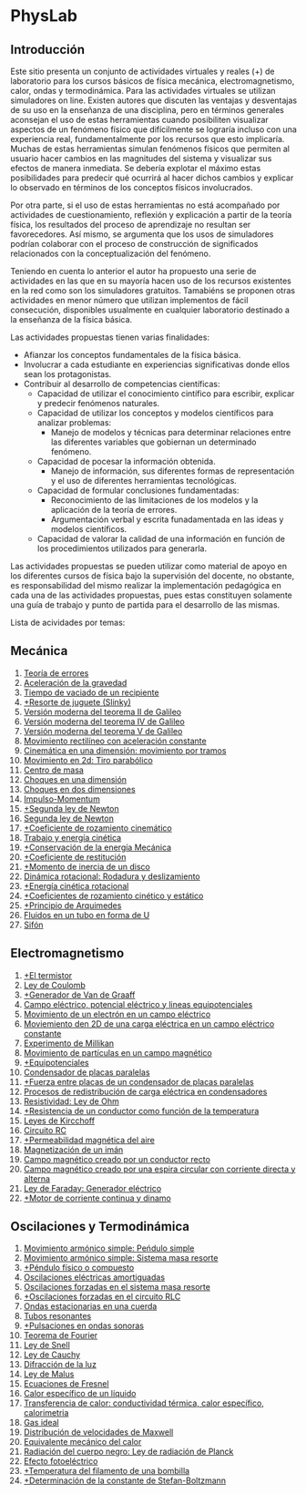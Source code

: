 # PhysLab

## Introducción

Este sitio presenta un conjunto de actividades virtuales y reales (+) de laboratorio para los cursos básicos de fı́sica mecánica, 
electromagnetismo, calor, ondas y termodinámica.
Para las actividades virtuales se utilizan simuladores on line. 
Existen autores que discuten las ventajas y desventajas de su uso en la enseñanza de una disciplina, pero en términos 
generales aconsejan el uso de estas herramientas cuando posibiliten visualizar aspectos de un fenómeno fı́sico que difı́cilmente 
se lograrı́a incluso con una experiencia real, fundamentalmente por los recursos que esto implicarı́a.
Muchas de estas herramientas simulan fenómenos fı́sicos que permiten al usuario hacer cambios en las magnitudes del sistema y 
visualizar sus efectos de manera inmediata. Se deberı́a explotar el máximo estas posibilidades para predecir qué ocurrirá 
al hacer dichos cambios y explicar lo observado en términos de los conceptos fı́sicos involucrados. 

Por otra parte, si el uso de estas herramientas no está acompañado por actividades de cuestionamiento, reflexión y explicación 
a partir de la teorı́a fı́sica, los resultados del proceso de aprendizaje no resultan ser favorecedores.
Así mismo, se argumenta que los usos de simuladores podrı́an colaborar con el proceso de construcción de significados relacionados 
con la conceptualización del fenómeno.

Teniendo en cuenta lo anterior el autor ha propuesto una serie de actividades en las que en su mayoría  hacen uso de los 
recursos existentes en la red como son los simuladores gratuitos. Tamabiéns se proponen otras actividades en menor número que 
utilizan implementos de fácil consecución,  disponibles usualmente en cualquier laboratorio destinado a la enseñanza de la física básica.

Las actividades propuestas tienen varias finalidades: 

- Afianzar los conceptos fundamentales de la fı́sica básica.
- Involucrar a cada estudiante en experiencias significativas donde ellos sean los protagonistas.
- Contribuir al desarrollo de competencias cientı́ficas:
  - Capacidad de utilizar el conocimiento cintífico para escribir, explicar y predecir fenómenos naturales. 
  - Capacidad de utilizar los conceptos y modelos científicos para analizar problemas:
    - Manejo de modelos y técnicas para determinar relaciones entre las diferentes variables que gobiernan un determinado fenómeno.
  - Capacidad de pocesar la información obtenida.
    - Manejo de información, sus diferentes formas de representación y el uso de diferentes herramientas tecnológicas.
  - Capacidad de formular conclusiones fundamentadas:
    - Reconocimiento de las limitaciones de los modelos y la aplicación de la teorı́a de errores.
    - Argumentación verbal y escrita funadamentada en las ideas y modelos científicos.
  - Capacidad de valorar la calidad de una información en función de los procedimientos utilizados para generarla.
  
Las actividades propuestas se pueden utilizar como material de apoyo en los diferentes cursos de física bajo la supervisión del docente,
no obstante, es responsabilidad del mismo realizar la implementación pedagógica en cada una de las actividades propuestas, 
pues estas constituyen solamente una guı́a de trabajo y punto de partida para el desarrollo de las mismas.


Lista de acividades por temas:

## Mecánica

1. [Teoría de errores](https://lalgfisica.readthedocs.io/es/latest/Mechanics/005_Errors.html)
2. [Aceleración de la gravedad](https://lalgfisica.readthedocs.io/es/latest/Mechanics/010_Gravity.html)
3. [Tiempo de vaciado de un recipiente](https://lalgfisica.readthedocs.io/es/latest/Mechanics/015_Discharging_Tank.html)
4. [+Resorte de juguete (Slinky)](https://lalgfisica.readthedocs.io/es/latest/Mechanics/020_Slinky.html)
5. [Versión moderna del teorema II de Galileo](https://lalgfisica.readthedocs.io/es/latest/Mechanics/030_GalileoII.html)
6. [Versión moderna del teorema IV de Galileo](https://lalgfisica.readthedocs.io/es/latest/Mechanics/035_GalileoIV.html)
7. [Versión moderna del teorema V de Galileo](https://lalgfisica.readthedocs.io/es/latest/Mechanics/040_GalileoV.html#)
8. [Movimiento rectilíneo con aceleración constante](https://lalgfisica.readthedocs.io/es/latest/Mechanics/045_Mov_1D_a_constante.html)
9. [Cinemática en una dimensión: movimiento por tramos](https://lalgfisica.readthedocs.io/es/latest/Mechanics/050_Kinematic_1D_Tramos.html)
10. [Movimiento en 2d: Tiro parabólico](https://lalgfisica.readthedocs.io/es/latest/Mechanics/055_Mov_2D_Tiro_Parabolico.html)
11. [Centro de masa](https://lalgfisica.readthedocs.io/es/latest/Mechanics/060_Centro_de_Masa.html)
12. [Choques en una dimensión](https://lalgfisica.readthedocs.io/es/latest/Mechanics/065_Choques_1D.html)
13. [Choques en dos dimensiones](https://lalgfisica.readthedocs.io/es/latest/Mechanics/066_Choques_2D.html)
14. [Impulso-Momentum](https://lalgfisica.readthedocs.io/es/latest/Mechanics/070_Momentum_Impulse.html)
15. [+Segunda ley de Newton](https://lalgfisica.readthedocs.io/es/latest/Mechanics/075_NewtonC.html)
16. [Segunda ley de Newton](https://lalgfisica.readthedocs.io/es/latest/Mechanics/080_Newton_1.html#)
17. [+Coeficiente de rozamiento cinemático](https://lalgfisica.readthedocs.io/es/latest/Mechanics/090_Coeficiente_Rozamiento_Cinematico.html#)
18. [Trabajo y energía cinética](https://lalgfisica.readthedocs.io/es/latest/Mechanics/110_Trabajo_Energia.html)
19. [+Conservación de la energía Mecánica](https://lalgfisica.readthedocs.io/es/latest/Mechanics/115_Energy_Conservation.html)
20. [+Coeficiente de restitución](https://lalgfisica.readthedocs.io/es/latest/Mechanics/120_Coeficiente_Restitucion.html)
21. [+Momento de inercia de un disco](https://lalgfisica.readthedocs.io/es/latest/Mechanics/130_Moment_Inertia.html)
22. [Dinámica rotacional: Rodadura y deslizamiento](https://lalgfisica.readthedocs.io/es/latest/Mechanics/135_Rotation_Sliding.html)
23. [+Energía cinética rotacional](https://lalgfisica.readthedocs.io/es/latest/Mechanics/140_Rotational_Energy.html)
24. [+Coeficientes de rozamiento cinético y estático](https://lalgfisica.readthedocs.io/es/latest/Mechanics/145_Rotation_Kinetic_Static_Coeff.html)
25. [+Principio de Arquimedes](https://lalgfisica.readthedocs.io/es/latest/Mechanics/150_Arquimedes.html)
26. [Fluidos en un tubo en forma de U](https://lalgfisica.readthedocs.io/es/latest/Mechanics/160_Fluids_Tube.html)
27. [Sifón](https://lalgfisica.readthedocs.io/es/latest/Mechanics/170_Sifon.html)


## Electromagnetismo
1. [+El termistor](https://lalgfisica.readthedocs.io/es/latest/Electromagnetismo/010_Thermistor.html)
2. [Ley de Coulomb](https://lalgfisica.readthedocs.io/es/latest/Electromagnetismo/020_Coulomb_Law.html)
3. [+Generador de Van de Graaff](https://lalgfisica.readthedocs.io/es/latest/Electromagnetismo/025_Van_de_Graff.html)
4. [Campo eléctrico, potencial eléctrico y lineas equipotenciales](https://lalgfisica.readthedocs.io/es/latest/Electromagnetismo/030_EV_Dipole.html)
5. [Movimiento de un electrón en un campo eléctrico](https://lalgfisica.readthedocs.io/es/latest/Electromagnetismo/040_Move_q_E_1D.html)
6. [ Moviemiento den 2D de una carga eléctrica en un campo eléctrico constante](https://lalgfisica.readthedocs.io/es/latest/Electromagnetismo/050_Move_q_E_2D.html)
7. [Experimento de Millikan](https://lalgfisica.readthedocs.io/es/latest/Electromagnetismo/060_Millikan_Experiment.html)
8. [Movimiento de partículas en un campo magnético](https://lalgfisica.readthedocs.io/es/latest/Electromagnetismo/062_Move_q_B.html)
9. [+Equipotenciales](https://lalgfisica.readthedocs.io/es/latest/Electromagnetismo/065_Equipotentials.html)
10. [Condensador de placas paralelas](https://lalgfisica.readthedocs.io/es/latest/Electromagnetismo/070_Capacitance.html)
11. [+Fuerza entre placas de un condensador de placas paralelas](https://lalgfisica.readthedocs.io/es/latest/Electromagnetismo/075_Force_Plates.html)
12. [Procesos de redistribución de carga eléctrica en condensadores](https://lalgfisica.readthedocs.io/es/latest/Electromagnetismo/080_Charge_Discharge.html)
13. [Resistividad: Ley de Ohm](https://lalgfisica.readthedocs.io/es/latest/Electromagnetismo/090_Resistivity.html)
14. [+Resistencia de un conductor como función de la temperatura](https://lalgfisica.readthedocs.io/es/latest/Electromagnetismo/095_Resistance_Temperature.html)
15. [Leyes de Kircchoff](https://lalgfisica.readthedocs.io/es/latest/Electromagnetismo/100_Kircchoff_Laws.html)
16. [Circuito RC](https://lalgfisica.readthedocs.io/es/latest/Electromagnetismo/110_RC_Circuit.html)
17. [+Permeabilidad magnética del aire](https://lalgfisica.readthedocs.io/es/latest/Electromagnetismo/120_Permeability.html)
18. [Magnetización de un imán](https://lalgfisica.readthedocs.io/es/latest/Electromagnetismo/130_Magnetization.html)
19. [Campo magnético creado por un conductor recto](https://lalgfisica.readthedocs.io/es/latest/Electromagnetismo/140_B_Straight_Wire.html)
20. [ Campo magnético creado por una espira circular con corriente directa y alterna](https://lalgfisica.readthedocs.io/es/latest/Electromagnetismo/150_B_Loop.html)
21. [Ley de Faraday: Generador eléctrico](https://lalgfisica.readthedocs.io/es/latest/Electromagnetismo/160_Faraday.html)
22. [+Motor de corriente continua y dinamo](https://lalgfisica.readthedocs.io/es/latest/Electromagnetismo/170_Motor_DC.html)

## Oscilaciones y Termodinámica

1. [Movimiento armónico simple: Peńdulo simple](https://lalgfisica.readthedocs.io/es/latest/Oscilaciones_Termo/05_SHM_SimplePendulum.html)
2. [Movimiento armónico simple: Sistema masa resorte](https://lalgfisica.readthedocs.io/es/latest/Oscilaciones_Termo/10_SHM_SpringMass.html)
3. [+Péndulo físico o compuesto](https://lalgfisica.readthedocs.io/es/latest/Oscilaciones_Termo/11_Physical_Pendulum.html)
4. [Oscilaciones eléctricas amortiguadas](https://lalgfisica.readthedocs.io/es/latest/Oscilaciones_Termo/15_Damped_Oscillations.html)
5. [Oscilaciones forzadas en el sistema masa resorte](https://lalgfisica.readthedocs.io/es/latest/Oscilaciones_Termo/20_Forced_Oscillations.html)
6. [+Oscilaciones forzadas en el circuito RLC](https://lalgfisica.readthedocs.io/es/latest/Oscilaciones_Termo/22_Forced_Oscillations_RLC.html)
7. [Ondas estacionarias en una cuerda](https://lalgfisica.readthedocs.io/es/latest/Oscilaciones_Termo/25_Standing_Waves.html)
8. [Tubos resonantes](https://lalgfisica.readthedocs.io/es/latest/Oscilaciones_Termo/30_Tubos_Resonantes.html)
9. [+Pulsaciones en ondas sonoras](https://lalgfisica.readthedocs.io/es/latest/Oscilaciones_Termo/35_Beats.html)
10. [Teorema de Fourier](https://lalgfisica.readthedocs.io/es/latest/Oscilaciones_Termo/40_Fourier.html)
11. [Ley de Snell](https://lalgfisica.readthedocs.io/es/latest/Oscilaciones_Termo/41_Snell.html)
12. [Ley de Cauchy](https://lalgfisica.readthedocs.io/es/latest/Oscilaciones_Termo/42_Cauchy_Law.html)
13. [Difracción de la luz](https://lalgfisica.readthedocs.io/es/latest/Oscilaciones_Termo/46_Diffraction_1_Slit.html)
14. [Ley de Malus](https://lalgfisica.readthedocs.io/es/latest/Oscilaciones_Termo/48_Malus.html)
15. [Ecuaciones de Fresnel](https://lalgfisica.readthedocs.io/es/latest/Oscilaciones_Termo/49_Fresnel_Equations.html)
16. [Calor específico de un líquido](https://lalgfisica.readthedocs.io/es/latest/Oscilaciones_Termo/50_Specific_Heat.html)
17. [Transferencia de calor: conductividad térmica, calor específico, calorimetria](https://lalgfisica.readthedocs.io/es/latest/Oscilaciones_Termo/55_Heat_Transfer.html)
18. [Gas ideal](https://lalgfisica.readthedocs.io/es/latest/Oscilaciones_Termo/60_Ideal_Gas.html)
19. [Distribución de velocidades de Maxwell](https://lalgfisica.readthedocs.io/es/latest/Oscilaciones_Termo/65_Maxwell_Distribution.html)
20. [Equivalente mecánico del calor](https://lalgfisica.readthedocs.io/es/latest/Oscilaciones_Termo/70_Heat_Mechanical_Equivalent.html)
21. [Radiación del cuerpo negro: Ley de radiación de Planck](https://lalgfisica.readthedocs.io/es/latest/Oscilaciones_Termo/75_Blackbody.html)
22. [Efecto fotoeléctrico](https://lalgfisica.readthedocs.io/es/latest/Oscilaciones_Termo/80_PhotoElectricEffect.html)
23. [+Temperatura del filamento de una bombilla](https://lalgfisica.readthedocs.io/es/latest/Oscilaciones_Termo/85_Filament_Temperature.html)
24. [+Determinación de la constante de Stefan-Boltzmann](https://lalgfisica.readthedocs.io/es/latest/Oscilaciones_Termo/90_Stefan_Boltzmann.html)


